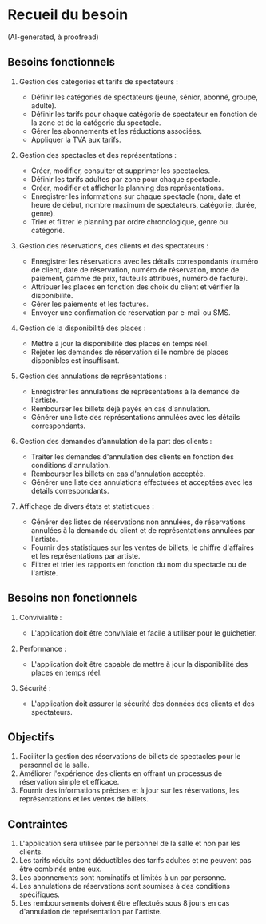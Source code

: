 # Recueil du besoin

(AI-generated, à proofread)

## Besoins fonctionnels

1. Gestion des catégories et tarifs de spectateurs :
   - Définir les catégories de spectateurs (jeune, sénior, abonné, groupe, adulte).
   - Définir les tarifs pour chaque catégorie de spectateur en fonction de la zone et de la catégorie du spectacle.
   - Gérer les abonnements et les réductions associées.
   - Appliquer la TVA aux tarifs.

2. Gestion des spectacles et des représentations :
   - Créer, modifier, consulter et supprimer les spectacles.
   - Définir les tarifs adultes par zone pour chaque spectacle.
   - Créer, modifier et afficher le planning des représentations.
   - Enregistrer les informations sur chaque spectacle (nom, date et heure de début, nombre maximum de spectateurs, catégorie, durée, genre).
   - Trier et filtrer le planning par ordre chronologique, genre ou catégorie.

3. Gestion des réservations, des clients et des spectateurs :
   - Enregistrer les réservations avec les détails correspondants (numéro de client, date de réservation, numéro de réservation, mode de paiement, gamme de prix, fauteuils attribués, numéro de facture).
   - Attribuer les places en fonction des choix du client et vérifier la disponibilité.
   - Gérer les paiements et les factures.
   - Envoyer une confirmation de réservation par e-mail ou SMS.

4. Gestion de la disponibilité des places :
   - Mettre à jour la disponibilité des places en temps réel.
   - Rejeter les demandes de réservation si le nombre de places disponibles est insuffisant.

5. Gestion des annulations de représentations :
   - Enregistrer les annulations de représentations à la demande de l'artiste.
   - Rembourser les billets déjà payés en cas d'annulation.
   - Générer une liste des représentations annulées avec les détails correspondants.

6. Gestion des demandes d’annulation de la part des clients :
   - Traiter les demandes d'annulation des clients en fonction des conditions d'annulation.
   - Rembourser les billets en cas d'annulation acceptée.
   - Générer une liste des annulations effectuées et acceptées avec les détails correspondants.

7. Affichage de divers états et statistiques :
   - Générer des listes de réservations non annulées, de réservations annulées à la demande du client et de représentations annulées par l'artiste.
   - Fournir des statistiques sur les ventes de billets, le chiffre d'affaires et les représentations par artiste.
   - Filtrer et trier les rapports en fonction du nom du spectacle ou de l'artiste.

## Besoins non fonctionnels

1. Convivialité :
   - L'application doit être conviviale et facile à utiliser pour le guichetier.

2. Performance :
   - L'application doit être capable de mettre à jour la disponibilité des places en temps réel.

3. Sécurité :
   - L'application doit assurer la sécurité des données des clients et des spectateurs.

## Objectifs

1. Faciliter la gestion des réservations de billets de spectacles pour le personnel de la salle.
2. Améliorer l'expérience des clients en offrant un processus de réservation simple et efficace.
3. Fournir des informations précises et à jour sur les réservations, les représentations et les ventes de billets.

## Contraintes

1. L'application sera utilisée par le personnel de la salle et non par les clients.
2. Les tarifs réduits sont déductibles des tarifs adultes et ne peuvent pas être combinés entre eux.
3. Les abonnements sont nominatifs et limités à un par personne.
4. Les annulations de réservations sont soumises à des conditions spécifiques.
5. Les remboursements doivent être effectués sous 8 jours en cas d'annulation de représentation par l'artiste.